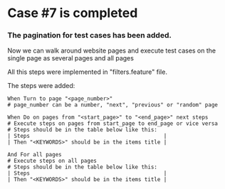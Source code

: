 # Case #7 is completed

### The pagination for test cases has been added.

Now we can walk around website pages and execute test cases on the single page as several pages and all pages

All this steps were implemented in "filters.feature" file.

The steps were added:

```gherkin
When Turn to page "<page_number>"
# page_number can be a number, "next", "previous" or "random" page

When Do on pages from "<start_page>" to "<end_page>" next steps
# Execute steps on pages from start_page to end_page or vice versa
# Steps should be in the table below like this:
| Steps                                          |
| Then "<KEYWORDS>" should be in the items title |

And For all pages
# Execute steps on all pages
# Steps should be in the table below like this:
| Steps                                          |
| Then "<KEYWORDS>" should be in the items title |

```

